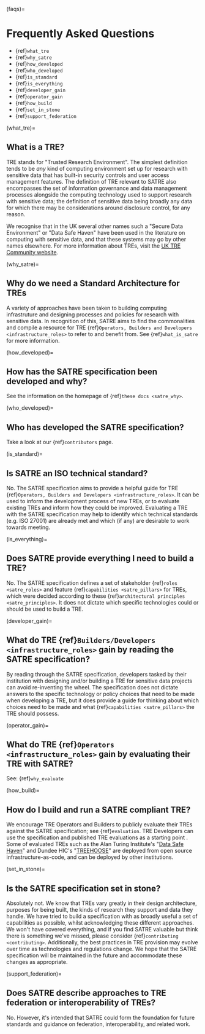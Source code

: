 (faqs)=

# Frequently Asked Questions

- {ref}`what_tre`
- {ref}`why_satre`
- {ref}`how_developed`
- {ref}`who_developed`
- {ref}`is_standard`
- {ref}`is_everything`
- {ref}`developer_gain`
- {ref}`operator_gain`
- {ref}`how_build`
- {ref}`set_in_stone`
- {ref}`support_federation`

(what_tre)=

## What is a TRE?

TRE stands for "Trusted Research Environment". The simplest definition tends to be *any* kind of computing environment set up for research with sensitive data that has built-in security controls and user access management features. The definition of TRE relevant to SATRE also encompasses the set of information governance and data management processes alongside the computing technology used to support research with sensitive data; the definition of sensitive data being broadly any data for which there may be considerations around disclosure control, for any reason.

We recognise that in the UK several other names such a "Secure Data Environment" or "Data Safe Haven" have been used in the literature on computing with sensitive data, and that these systems may go by other names elsewhere. For more information about TREs, visit the [UK TRE Community website](https://www.uktre.org/en/latest/).

(why_satre)=

## Why do we need a Standard Architecture for TREs

A variety of approaches have been taken to building computing infrastruture and designing processes and policies for research with sensitive data. In recognition of this, SATRE aims to find the commonalities and compile a resource for TRE {ref}`Operators, Builders and Developers <infrastructure_roles>` to refer to and benefit from. See {ref}`what_is_satre` for more information.

(how_developed)=

## How has the SATRE specification been developed and why?

See the information on the homepage of {ref}`these docs <satre_why>`.

(who_developed)=

## Who has developed the SATRE specification?

Take a look at our {ref}`contributors` page.

(is_standard)=

## Is SATRE an ISO technical standard?

No. The SATRE specification aims to provide a helpful guide for TRE {ref}`Operators, Builders and Developers <infrastructure_roles>`. It can be used to inform the development process of new TREs, or to evaluate existing TREs and inform how they could be improved. Evaluating a TRE with the SATRE specification may help to identify which technical standards (e.g. ISO 27001) are already met and which (if any) are desirable to work towards meeting.

(is_everything)=

## Does SATRE provide everything I need to build a TRE?

No. The SATRE specification defines a set of stakeholder {ref}`roles <satre_roles>` and feature {ref}`capabilities <satre_pillars>` for TREs, which were decided according to these {ref}`architectural principles <satre_principles>`. It does not dictate which specific technologies could or should be used to build a TRE.

(developer_gain)=

## What do TRE {ref}`Builders/Developers <infrastructure_roles>` gain by reading the SATRE specification?

By reading through the SATRE specification, developers tasked by their institution with designing and/or building a TRE for sensitive data projects can avoid re-inventing the wheel. The specification does not dictate answers to the specific technology or policy choices that need to be made when developing a TRE, but it does provide a guide for thinking about which choices need to be made and what {ref}`capabilities <satre_pillars>` the TRE should possess.

(operator_gain)=

## What do TRE {ref}`Operators <infrastructure_roles>` gain by evaluating their TRE with SATRE?

See: {ref}`why_evaluate`

(how_build)=

## How do I build and run a SATRE compliant TRE?

We encourage TRE Operators and Builders to publicly evaluate their TREs against the SATRE specification; see {ref}`evaluation`. TRE Developers can use the specification and published TRE evaluations as a starting point . Some of evaluated TREs such as the Alan Turing Institute's "[Data Safe Haven](https://data-safe-haven.readthedocs.io/en/latest/)" and Dundee HIC's "[TREEHOOSE](https://github.com/HicResearch/TREEHOOSE/)" are deployed from open source infrastructure-as-code, and can be deployed by other institutions.

(set_in_stone)=

## Is the SATRE specification set in stone?

Absolutely not. We know that TREs vary greatly in their design architecture, purposes for being built, the kinds of research they support and data they handle. We have tried to build a specification with as broadly useful a set of capabilities as possible, whilst acknowledging these different approaches. We won't have covered everything, and if you find SATRE valuable but think there is something we've missed, please consider {ref}`contributing <contributing>`. Additionally, the best practices in TRE provision may evolve over time as technologies and regulations change. We hope that the SATRE specification will be maintained in the future and accommodate these changes as appropriate.

(support_federation)=

## Does SATRE describe approaches to TRE federation or interoperability of TREs?

No. However, it's intended that SATRE could form the foundation for future standards and guidance on federation, interoperability, and related work.

<!-- If you are interested in getting involved in these discussion please .... contact DARE? A federation WG? Another project? UKTRE mailing list? -->
